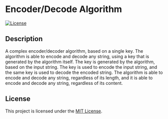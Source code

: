 # Encoder/Decode Algorithm

[![License](https://img.shields.io/badge/license-MIT-blue.svg)](https://opensource.org/licenses/MIT)

## Description
A complex encoder/decoder algorithm, based on a single key. The algorithm is able to encode and decode any string, using a key that is generated by the algorithm itself. The key is generated by the algorithm, based on the input string. The key is used to encode the input string, and the same key is used to decode the encoded string. The algorithm is able to encode and decode any string, regardless of its length, and it is able to encode and decode any string, regardless of its content.

## License
This project is licensed under the [MIT License](LICENSE).
